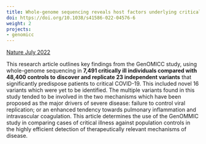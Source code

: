```yaml
---
title: Whole-genome sequencing reveals host factors underlying critical COVID-19
doi: https://doi.org/10.1038/s41586-022-04576-6
weight: 2
projects:
- genomicc
---
```


[Nature July 2022]({{page.doi}})


This research article outlines key findings from the GenOMICC study, using whole-genome sequencing in **7,491 critically ill individuals compared with 48,400 controls to** **discover and replicate 23 independent variants** that significantly predispose patients to critical COVID-19. This included novel 16 variants which were yet to be identified. The multiple variants found in this study tended to be involved in the two mechanisms which have been proposed as the major drivers of severe disease: failure to control viral replication; or an enhanced tendency towards pulmonary inflammation and intravascular coagulation. This article determines the use of the GenOMMIC study in comparing cases of critical illness against population controls in the highly efficient detection of therapeutically relevant mechanisms of disease.

